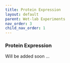 ```yaml
---
title: Protein Expression
layout: default
parent: Wet-lab Experiments
nav_order: 3
child_nav_order: 1
---
```


### Protein Expression
Will be added soon ...
